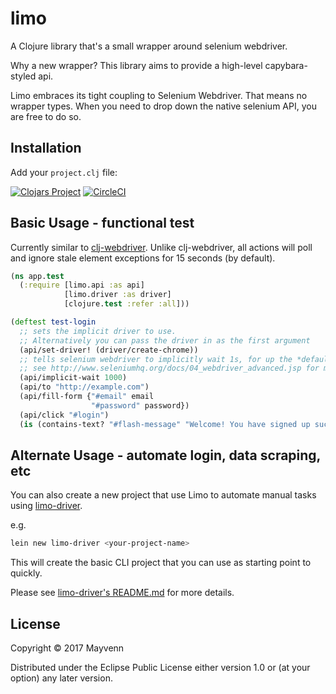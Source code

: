 # limo

A Clojure library that's a small wrapper around selenium webdriver.

Why a new wrapper? This library aims to provide a high-level capybara-styled api.

Limo embraces its tight coupling to Selenium Webdriver. That means no wrapper types. When you need to drop down the native selenium API, you are free to do so.

## Installation

Add your `project.clj` file:

[![Clojars Project](https://img.shields.io/clojars/v/limo.svg)](https://clojars.org/limo)
[![CircleCI](https://circleci.com/gh/Mayvenn/limo/tree/master.svg?style=svg&circle-token=e216b48367b08611e35c36e8531bdaa93b349be6)](https://circleci.com/gh/Mayvenn/limo/tree/master)

## Basic Usage - functional test

Currently similar to [clj-webdriver](https://github.com/semperos/clj-webdriver). Unlike clj-webdriver, all actions will poll and ignore stale element exceptions for 15 seconds (by default).

```clojure
(ns app.test
  (:require [limo.api :as api]
            [limo.driver :as driver]
            [clojure.test :refer :all]))

(deftest test-login
  ;; sets the implicit driver to use.
  ;; Alternatively you can pass the driver in as the first argument
  (api/set-driver! (driver/create-chrome))
  ;; tells selenium webdriver to implicitly wait 1s, for up the *default-timeout* (explicit wait) of 15 seconds
  ;; see http://www.seleniumhq.org/docs/04_webdriver_advanced.jsp for more details
  (api/implicit-wait 1000)
  (api/to "http://example.com")
  (api/fill-form {"#email" email
                  "#password" password})
  (api/click "#login")
  (is (contains-text? "#flash-message" "Welcome! You have signed up successfully."))
```

## Alternate Usage - automate login, data scraping, etc

You can also create a new project that use Limo to automate manual tasks using
[limo-driver](https://github.com/agilecreativity/limo-driver).

e.g.

```sh
lein new limo-driver <your-project-name>
```
This will create the basic CLI project that you can use as starting point to quickly.

Please see [limo-driver's README.md](https://github.com/agilecreativity/limo-driver/blob/master/README.md) for more details.

## License

Copyright © 2017 Mayvenn

Distributed under the Eclipse Public License either version 1.0 or (at
your option) any later version.
